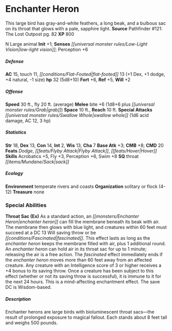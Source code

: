 ﻿---
cssclass: [monsters]
title1: Enchanter Heron
desc_short: This large bird has gray-and-white feathers, a long beak, and a bulbous
  sac on its throat that glows with a pale, sapphire light.
title2: Enchanter Heron
CR: 3
sources:
- name: 'Pathfinder #121: The Lost Outpost'
  page: 82
  link: http://paizo.com/products/btpy9trj?Pathfinder-Adventure-Path-121-The-Lost-Outpost
XP: 800
alignment: N
size: Large
type: animal
initiative:
  bonus: 1
senses:
  low-light vision: true
AC:
  AC: 15
  touch: 11
  flat_footed: 13
  components:
    dex: 1
    dodge: 1
    natural: 4
    size: -1
HP:
  HP: 32
  long: 5d8+10
saves:
  fort: 6
  ref: 5
  will: 2
speeds:
  base: 30
  fly: 20
  fly_maneuverability: average
attacks:
  melee:
  - - text: bite +6 (1d8+6 plus grab)
      entries:
      - - damage: 1d8+6
        - effect: grab
      attack: bite
      bonus:
      - 6
  special:
  - swallow whole (1d6 acid damage, AC 12, 3 hp)
space: 10
reach: 10
ability_scores:
  STR: 18
  DEX: 13
  CON: 14
  INT: 2
  WIS: 13
  CHA: 7
BAB: 3
CMB: 8
CMD: 20
feats:
- name: Dodge
- name: Flyby Attack
- name: Hover
skills:
  Acrobatics: 5
  Fly: 3
  Perception: 6
  Swim: 8
special_qualities:
- throat sack
ecology:
  environment: temperate rivers and coasts
  organization: solitary or flock (4-12)
  treasure_type: none
special_abilities:
  Throat Sac (Ex): As a standard action, an enchanter heron can fill the membrane
    beneath its beak with air. The membrane then glows with blue light, and creatures
    within 60 feet must succeed at a DC 13 Will saving throw or be fascinated. This
    effect lasts as long as the enchanter heron keeps the membrane filled with air,
    plus 1 additional round. An enchanter heron can hold air in its throat sac for
    up to 1 minute; releasing the air is a free action. The fascinated effect immediately
    ends if the enchanter heron moves more than 60 feet away from an affected creature.
    Any creature with an Intelligence score of 3 or higher receives a +4 bonus to
    its saving throw. Once a creature has been subject to this effect (whether or
    not its saving throw is successful), it is immune to it for the next 24 hours.
    This is a mind-affecting enchantment effect. The save DC is Wisdom-based.
desc_long: Enchanter herons are large birds with bioluminescent throat sacs-the result
  of prolonged exposure to magical fallout. Each stands about 8 feet tall and weighs
  500 pounds.

---

# Enchanter Heron
This large bird has gray-and-white feathers, a long beak, and a bulbous sac on its throat that glows with a pale, sapphire light.
**Source** Pathfinder #121: The Lost Outpost pg. 82
**XP** 800

N Large animal
**Init** +1; **Senses** _[[universal monster rules/Low-Light Vision|low-light vision]]_; Perception +6

##### Defense

**AC** 15, touch 11, _[[conditions/Flat-Footed|flat-footed]]_ 13 (+1 Dex, +1 dodge, +4 natural, -1 size)
**hp** 32 (5d8+10)
**Fort** +6, **Ref** +5, **Will** +2

##### Offense
**Speed** 30 ft., fly 20 ft. (average)
**Melee** bite +6 (1d8+6 plus _[[universal monster rules/Grab|grab]]_)
**Space** 10 ft., **Reach** 10 ft.
**Special Attacks** _[[universal monster rules/Swallow Whole|swallow whole]]_ (1d6 acid damage, AC 12, 3 hp)

##### Statistics
**Str** 18, **Dex** 13, **Con** 14, **Int** 2, **Wis** 13, **Cha** 7
**Base Atk** +3; **CMB** +8; **CMD** 20
**Feats** _Dodge_, _[[feats/Flyby Attack|Flyby Attack]]_, _[[feats/Hover|Hover]]_
**Skills** Acrobatics +5, Fly +3, Perception +6, Swim +8
**SQ** throat _[[items/Mundane/Sack|sack]]_

##### Ecology

**Environment** temperate rivers and coasts
**Organization** solitary or flock (4-12)
**Treasure** none

### Special Abilities

**Throat Sac (Ex)** As a standard action, an _[[monsters/Enchanter Heron|enchanter heron]]_ can fill the membrane beneath its beak with air. The membrane then glows with blue light, and creatures within 60 feet must succeed at a DC 13 Will saving throw or be _[[conditions/Fascinated|fascinated]]_. This effect lasts as long as the _enchanter heron_ keeps the membrane filled with air, plus 1 additional round. An _enchanter heron_ can hold air in its throat sac for up to 1 minute; releasing the air is a free action. The _fascinated_ effect immediately ends if the _enchanter heron_ moves more than 60 feet away from an affected creature. Any creature with an Intelligence score of 3 or higher receives a +4 bonus to its saving throw. Once a creature has been subject to this effect (whether or not its saving throw is successful), it is immune to it for the next 24 hours. This is a mind-affecting enchantment effect. The save DC is Wisdom-based.

##### Description

Enchanter herons are large birds with bioluminescent throat sacs—the result of prolonged exposure to magical fallout. Each stands about 8 feet tall and weighs 500 pounds.